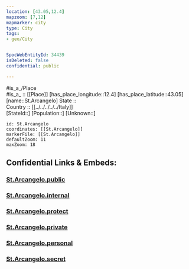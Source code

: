 ```yaml
---
location: [43.05,12.4] 
mapzoom: [7,12] 
mapmarker: city 
type: City
tags:
- geo/City


SpocWebEntityId: 34439
isDeleted: false
confidential: public

---
```

#is_a_/Place  
#is_a_ :: [[Place]] 
[has_place_longitude::12.4] 
[has_place_latitude::43.05] 
[name::St.Arcangelo] 
State ::  
Country :: [[../../../../../Italy]]  
[StateId::] 
[Population::] 
[Unknown::] 


```leaflet
id: St.Arcangelo
coordinates: [[St.Arcangelo]] 
markerFile: [[St.Arcangelo]] 
defaultZoom: 11 
maxZoom: 18
```


## Confidential Links & Embeds: 

### [St.Arcangelo.public](/_public/\Earth\Continent\Europe\Europe~South\Italy\regions~Italy\Umbria\Perugia.Province\CitySt.Arcangelo.public.md) 

### [St.Arcangelo.internal](/_internal/\Earth\Continent\Europe\Europe~South\Italy\regions~Italy\Umbria\Perugia.Province\CitySt.Arcangelo.internal.md) 

### [St.Arcangelo.protect](/_protect/\Earth\Continent\Europe\Europe~South\Italy\regions~Italy\Umbria\Perugia.Province\CitySt.Arcangelo.protect.md) 

### [St.Arcangelo.private](/_private/\Earth\Continent\Europe\Europe~South\Italy\regions~Italy\Umbria\Perugia.Province\CitySt.Arcangelo.private.md) 

### [St.Arcangelo.personal](/_personal/\Earth\Continent\Europe\Europe~South\Italy\regions~Italy\Umbria\Perugia.Province\CitySt.Arcangelo.personal.md) 

### [St.Arcangelo.secret](/_secret/\Earth\Continent\Europe\Europe~South\Italy\regions~Italy\Umbria\Perugia.Province\CitySt.Arcangelo.secret.md)

